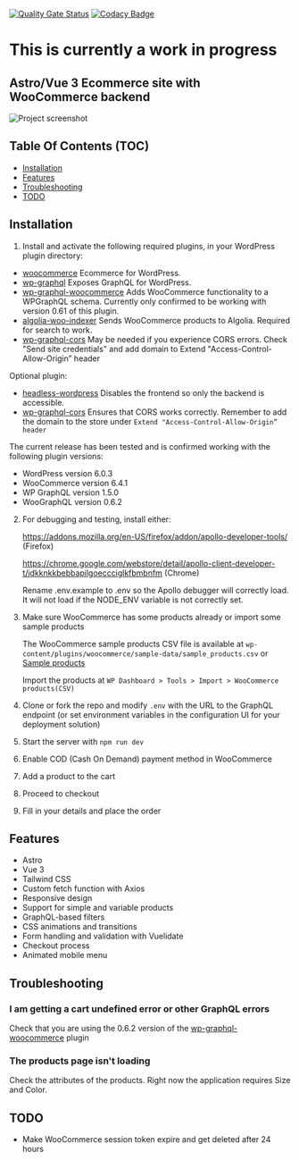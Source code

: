 [![Quality Gate Status](https://sonarcloud.io/api/project_badges/measure?project=w3bdesign_astro-woocommerce&metric=alert_status)](https://sonarcloud.io/summary/new_code?id=w3bdesign_astro-woocommerce)
[![Codacy Badge](https://app.codacy.com/project/badge/Grade/2134b6e594884f489ad4dad6502c5a2a)](https://www.codacy.com/gh/w3bdesign/astro-woocommerce/dashboard?utm_source=github.com&utm_medium=referral&utm_content=w3bdesign/astro-woocommerce&utm_campaign=Badge_Grade)

# This is currently a work in progress

## Astro/Vue 3 Ecommerce site with WooCommerce backend

<img src="https://user-images.githubusercontent.com/45217974/106988377-f129a080-676f-11eb-94b9-a44c86ea6c79.png" alt="Project screenshot" />

## Table Of Contents (TOC)

- [Installation](#Installation)
- [Features](#Features)
- [Troubleshooting](#Troubleshooting)
- [TODO](#TODO)

## Installation

1.  Install and activate the following required plugins, in your WordPress plugin directory:

- [woocommerce](https://wordpress.org/plugins/woocommerce) Ecommerce for WordPress.
- [wp-graphql](https://wordpress.org/plugins/wp-graphql) Exposes GraphQL for WordPress.
- [wp-graphql-woocommerce](https://github.com/wp-graphql/wp-graphql-woocommerce) Adds WooCommerce functionality to a WPGraphQL schema. Currently only confirmed to be working with version 0.61 of this plugin.
- [algolia-woo-indexer](https://github.com/w3bdesign/algolia-woo-indexer) Sends WooCommerce products to Algolia. Required for search to work.
- [wp-graphql-cors](https://github.com/funkhaus/wp-graphql-cors) May be needed if you experience CORS errors. Check "Send site credentials" and add domain to Extend "Access-Control-Allow-Origin” header

Optional plugin:

- [headless-wordpress](https://github.com/w3bdesign/headless-wp) Disables the frontend so only the backend is accessible.
- [wp-graphql-cors](https://github.com/funkhaus/wp-graphql-cors) Ensures that CORS works correctly. Remember to add the domain to the store under `Extend "Access-Control-Allow-Origin” header`

The current release has been tested and is confirmed working with the following plugin versions:

- WordPress version 6.0.3
- WooCommerce version 6.4.1
- WP GraphQL version 1.5.0
- WooGraphQL version 0.6.2

2.  For debugging and testing, install either:

    <https://addons.mozilla.org/en-US/firefox/addon/apollo-developer-tools/> (Firefox)

    <https://chrome.google.com/webstore/detail/apollo-client-developer-t/jdkknkkbebbapilgoeccciglkfbmbnfm> (Chrome)

    Rename .env.example to .env so the Apollo debugger will correctly load. It will not load if the NODE_ENV variable is not correctly set.

3.  Make sure WooCommerce has some products already or import some sample products

    The WooCommerce sample products CSV file is available at `wp-content/plugins/woocommerce/sample-data/sample_products.csv` or [Sample products](sample_products/)

    Import the products at `WP Dashboard > Tools > Import > WooCommerce products(CSV)`

4.  Clone or fork the repo and modify `.env` with the URL to the GraphQL endpoint (or set environment variables in the configuration UI for your deployment solution)

5.  Start the server with `npm run dev`

6.  Enable COD (Cash On Demand) payment method in WooCommerce

7.  Add a product to the cart

8.  Proceed to checkout

9.  Fill in your details and place the order

## Features

- Astro
- Vue 3
- Tailwind CSS
- Custom fetch function with Axios
- Responsive design
- Support for simple and variable products
- GraphQL-based filters
- CSS animations and transitions
- Form handling and validation with Vuelidate
- Checkout process
- Animated mobile menu

## Troubleshooting

### I am getting a cart undefined error or other GraphQL errors

Check that you are using the 0.6.2 version of the [wp-graphql-woocommerce](https://github.com/wp-graphql/wp-graphql-woocommerce) plugin

### The products page isn't loading

Check the attributes of the products. Right now the application requires Size and Color.

## TODO

- Make WooCommerce session token expire and get deleted after 24 hours

